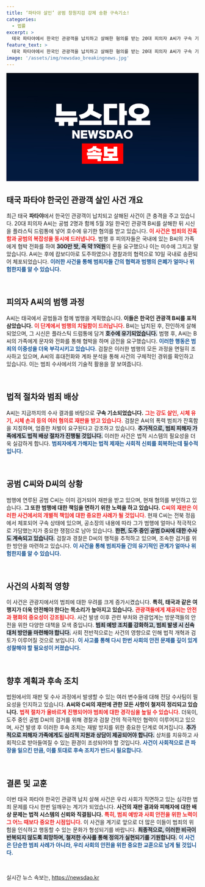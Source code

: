 ```yaml
---
title: ‘파타야 살인’ 공범 창원지검 강제 송환 구속기소!
categories:
  - 법률
excerpt: >
  태국 파타야에서 한국인 관광객을 납치하고 살해한 혐의를 받는 20대 피의자 A씨가 구속 기소됐다. 그는 시신을 유기하고 협박해 금전을 요구한 혐의로, 도주 중 검거돼 공범 추적이 계속되고 있다.
feature_text: >
  태국 파타야에서 한국인 관광객을 납치하고 살해한 혐의를 받는 20대 피의자 A씨가 구속 기소됐다. 그는 시신을 유기하고 협박해 금전을 요구한 혐의로, 도주 중 검거돼 공범 추적이 계속되고 있다.
image: '/assets/img/newsdao_breakingnews.jpg'
---
```


<p><img src="/assets/img/newsdao_breakingnews.jpg" alt="flaretime 속보" /></p>

<h2 data-ke-size="size26">태국 파타야 한국인 관광객 살인 사건 개요</h2>

<p data-ke-size="size16">최근 태국 <b>파타야</b>에서 한국인 관광객이 납치되고 살해된 사건이 큰 충격을 주고 있습니다. 20대 피의자 A씨는 공범 2명과 함께 5월 3일 한국인 관광객 B씨를 살해한 뒤 시신을 플라스틱 드럼통에 넣어 호수에 유기한 혐의를 받고 있습니다. <b><span style="color: #ee2323;">이 사건은 범죄의 잔혹함과 공범의 복잡성을 동시에 드러냅니다.</span></b> 범행 후 피의자들은 국내에 있는 B씨의 가족에게 협박 전화를 하여 <b><span style="background-color: #21538527;">300만 밧, 즉 약 1억원</span></b>의 돈을 요구했으나 이는 미수에 그치고 말았습니다. A씨는 후에 캄보디아로 도주하였으나 경찰과의 협력으로 10일 국내로 송환되어 체포되었습니다. <b><span style="color: #1a5490;">이러한 사건을 통해 범죄자들 간의 협력과 범행의 은폐가 얼마나 위험한지를 알 수 있습니다.</span></b></p>

<p data-ke-size="size16">&nbsp;</p>

<h2 data-ke-size="size26">피의자 A씨의 범행 과정</h2>

<p data-ke-size="size16">A씨는 태국에서 공범들과 함께 범행을 계획했습니다. <b>이들은 한국인 관광객 B씨를 표적 삼았습니다.</b> <b><span style="color: #ee2323;">이 단계에서 범행의 치밀함이 드러납니다.</span></b> B씨는 납치된 후, 잔인하게 살해되었으며, 그 시신은 플라스틱 드럼통에 담겨 <b><span style="background-color: #21538527;">호수에 유기되었습니다.</span></b> 범행 후, A씨는 B씨의 가족에게 문자와 전화를 통해 협박을 하며 금전을 요구했습니다. <b><span style="color: #1a5490;">이러한 행동은 범죄의 이중성을 더욱 부각시키고 있습니다.</span></b> 검찰은 이러한 범행의 모든 과정을 면밀히 조사하고 있으며, A씨의 휴대전화와 계좌 분석을 통해 사건의 구체적인 경위를 확인하고 있습니다. 이는 범죄 수사에서의 기술적 활용을 잘 보여줍니다.</p>

<p data-ke-size="size16">&nbsp;</p>

<h2 data-ke-size="size26">법적 절차와 범죄 배상</h2>

<p data-ke-size="size16">A씨는 지금까지의 수사 결과를 바탕으로 <b>구속 기소되었습니다.</b> <b><span style="color: #ee2323;">그는 강도 살인, 시체 유기, 시체 손괴 등의 여러 혐의로 재판을 받고 있습니다.</span></b> 검찰은 A씨의 폭력 범죄가 잔혹함을 지칭하며, 엄중한 처벌이 요구된다고 강조하고 있습니다. <b><span style="background-color: #21538527;">추가적으로, 범죄 피해자 가족에게도 법적 배상 절차가 진행될 것입니다.</span></b> 이러한 사건은 법적 시스템의 필요성을 더욱 실감하게 합니다. <b><span style="color: #1a5490;">범죄자에게 가해지는 법적 제재는 사회적 신뢰를 회복하는데 필수적입니다.</span></b></p>

<p data-ke-size="size16">&nbsp;</p>

<h2 data-ke-size="size26">공범 C씨와 D씨의 상황</h2>

<p data-ke-size="size16">범행에 연루된 공범 C씨는 이미 검거되어 재판을 받고 있으며, 현재 혐의를 부인하고 있습니다. <b>그 또한 범행에 대한 책임을 면하기 위한 노력을 하고 있습니다.</b> <b><span style="color: #ee2323;">C씨의 재판은 이러한 사건에서의 개별적 책임에 대한 중요한 사례가 될 것입니다.</span></b> 현재 C씨는 전북 정읍에서 체포되어 구속 상태에 있으며, 공소장의 내용에 따라 그가 범행에 얼마나 적극적으로 가담했는지가 중요한 쟁점으로 남아 있습니다. <b><span style="background-color: #21538527;">한편, 도주 중인 공범 D씨에 대한 수사도 계속되고 있습니다.</span></b> 검찰과 경찰은 D씨의 행적을 추적하고 있으며, 조속한 검거를 위한 방안을 마련하고 있습니다. <b><span style="color: #1a5490;">이 사건을 통해 범죄자들 간의 유기적인 관계가 얼마나 위험한지를 알 수 있습니다.</span></b></p>

<p data-ke-size="size16">&nbsp;</p>

<h2 data-ke-size="size26">사건의 사회적 영향</h2>

<p data-ke-size="size16">이 사건은 관광지에서의 범죄에 대한 우려를 크게 증가시켰습니다. <b>특히, 태국과 같은 여행지가 더욱 안전해야 한다는 목소리가 높아지고 있습니다.</b> <b><span style="color: #ee2323;">관광객들에게 제공되는 안전과 평화의 중요성이 강조됩니다.</span></b> 사건 발생 이후 관련 부처와 관광업계는 방문객들의 안전을 위한 다양한 대책을 모색 중입니다. <b><span style="background-color: #21538527;">범죄 예방 조치를 강화하고, 범죄 발생 시 신속 대처 방안을 마련해야 합니다.</span></b> 사회 전반적으로는 사건의 영향으로 인해 법적 개혁과 검토가 이루어질 것으로 보입니다. <b><span style="color: #1a5490;">이 사고를 통해 다시 한번 사회의 안전 문제를 깊이 있게 성찰해야 할 필요성이 커졌습니다.</span></b></p>

<p data-ke-size="size16">&nbsp;</p>

<h2 data-ke-size="size26">향후 계획과 후속 조치</h2>

<p data-ke-size="size16">법원에서의 재판 및 수사 과정에서 발생할 수 있는 여러 변수들에 대해 전담 수사팀이 필요성을 인지하고 있습니다. <b>A씨와 C씨의 재판에 관한 모든 사항이 철저히 정리되고 있습니다.</b> <b><span style="color: #ee2323;">법적 절차가 올바르게 진행되어야 범죄에 대한 경각심을 높일 수 있습니다.</span></b> 더욱이, 도주 중인 공범 D씨의 검거를 위해 경찰과 검찰 간의 적극적인 협력이 이루어지고 있으며, 사건 발생 후 이러한 후속 조치는 재발 방지를 위한 중요한 단계로 여겨집니다. <b><span style="background-color: #21538527;">추가적으로 피해자 가족에게도 심리적 지원과 상담이 제공되어야 합니다.</span></b> 상처를 치유하고 사회적으로 받아들여질 수 있는 환경이 조성되어야 할 것입니다. <b><span style="color: #1a5490;">사건이 사회적으로 큰 파장을 일으킨 만큼, 이를 토대로 후속 조치가 반드시 필요합니다.</span></b></p>

<p data-ke-size="size16">&nbsp;</p>

<h2 data-ke-size="size26">결론 및 교훈</h2>

<p data-ke-size="size16">이번 태국 파타야 한국인 관광객 납치 살해 사건은 우리 사회가 직면하고 있는 심각한 범죄 문제를 다시 한번 일깨우는 계기가 되었습니다. <b>사건의 재판 결과와 피해자에 대한 배상 문제는 법적 시스템의 신뢰와 직결됩니다.</b> <b><span style="color: #ee2323;">특히, 범죄 예방과 사회 안전을 위한 노력이 그 어느 때보다 중요한 시점입니다.</span></b> 이 사건을 계기로 앞으로 더 많은 이들이 범죄의 위험을 인식하고 행동할 수 있는 문화가 형성되기를 바랍니다. <b><span style="background-color: #21538527;">최종적으로, 이러한 비극이 반복되지 않도록 희망하며, 철저한 수사를 통해 정의가 실현되기를 기원합니다.</span></b> <b><span style="color: #1a5490;">이 사건은 단순한 범죄 사례가 아니라, 우리 사회의 안전을 위한 중요한 교훈으로 남게 될 것입니다.</span></b></p> 

<p data-ke-size="size16">&nbsp;</p>
실시간 뉴스 속보는, <a href="https://newsdao.kr" rel="dofollow">https://newsdao.kr</a>


